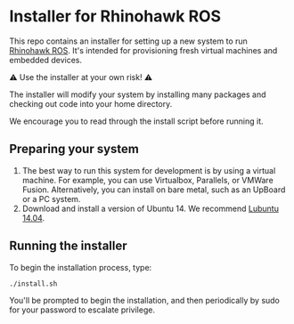# Installer for Rhinohawk ROS

This repo contains an installer for setting up a new system to run [Rhinohawk ROS](https://github.com/RhinohawkUAV/rh_ros). It's intended for provisioning fresh virtual machines and embedded devices. 

:warning: Use the installer at your own risk! :warning:

The installer will modify your system by installing many packages and checking out code into your home directory. 

We encourage you to read through the install script before running it.

## Preparing your system

1) The best way to run this system for development is by using a virtual machine. For example, you can use Virtualbox, Parallels, or VMWare Fusion. Alternatively, you can install on bare metal, such as an UpBoard or a PC system.
2) Download and install a version of Ubuntu 14. We recommend [Lubuntu 14.04](http://cdimage.ubuntu.com/lubuntu/releases/14.04/release).

## Running the installer

To begin the installation process, type:
```
./install.sh
```

You'll be prompted to begin the installation, and then periodically by sudo for your password to escalate privilege.

